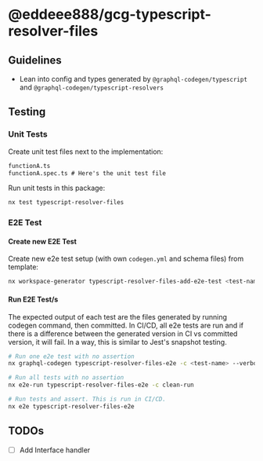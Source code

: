 # @eddeee888/gcg-typescript-resolver-files

## Guidelines

- Lean into config and types generated by `@graphql-codegen/typescript` and `@graphql-codegen/typescript-resolvers`

## Testing

### Unit Tests

Create unit test files next to the implementation:

```markdown
functionA.ts
functionA.spec.ts # Here's the unit test file
```

Run unit tests in this package:

```bash
nx test typescript-resolver-files
```

### E2E Test

#### Create new E2E Test

Create new e2e test setup (with own `codegen.yml` and schema files) from template:

```bash
nx workspace-generator typescript-resolver-files-add-e2e-test <test-name-in-kebab-case>
```

#### Run E2E Test/s

The expected output of each test are the files generated by running codegen command, then committed.
In CI/CD, all e2e tests are run and if there is a difference between the generated version in CI vs committed version, it will fail.
In a way, this is similar to Jest's snapshot testing.

```bash
# Run one e2e test with no assertion
nx graphql-codegen typescript-resolver-files-e2e -c <test-name> --verbose

# Run all tests with no assertion
nx e2e-run typescript-resolver-files-e2e -c clean-run

# Run tests and assert. This is run in CI/CD.
nx e2e typescript-resolver-files-e2e
```

## TODOs

- [ ] Add Interface handler
